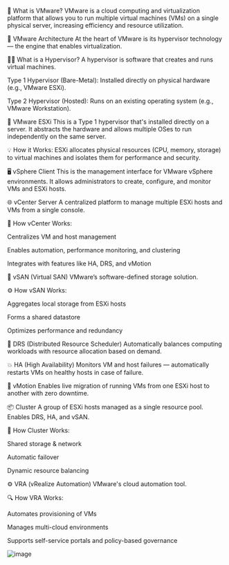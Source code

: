 🔹 What is VMware?
VMware is a cloud computing and virtualization platform that allows you to run multiple virtual machines (VMs) on a single physical server, increasing efficiency and resource utilization.

🔧 VMware Architecture
At the heart of VMware is its hypervisor technology — the engine that enables virtualization.

👨‍💻 What is a Hypervisor?
A hypervisor is software that creates and runs virtual machines.

Type 1 Hypervisor (Bare-Metal): Installed directly on physical hardware (e.g., VMware ESXi).

Type 2 Hypervisor (Hosted): Runs on an existing operating system (e.g., VMware Workstation).

🧠 VMware ESXi
This is a Type 1 hypervisor that's installed directly on a server. It abstracts the hardware and allows multiple OSes to run independently on the same server.

💡 How it Works:
ESXi allocates physical resources (CPU, memory, storage) to virtual machines and isolates them for performance and security.

🖥️ vSphere Client
This is the management interface for VMware vSphere environments. It allows administrators to create, configure, and monitor VMs and ESXi hosts.

🌐 vCenter Server
A centralized platform to manage multiple ESXi hosts and VMs from a single console.

🔄 How vCenter Works:

Centralizes VM and host management

Enables automation, performance monitoring, and clustering

Integrates with features like HA, DRS, and vMotion

💾 vSAN (Virtual SAN)
VMware’s software-defined storage solution.

⚙️ How vSAN Works:

Aggregates local storage from ESXi hosts

Forms a shared datastore

Optimizes performance and redundancy

🧠 DRS (Distributed Resource Scheduler)
Automatically balances computing workloads with resource allocation based on demand.

💥 HA (High Availability)
Monitors VM and host failures — automatically restarts VMs on healthy hosts in case of failure.

🚀 vMotion
Enables live migration of running VMs from one ESXi host to another with zero downtime.

📦 Cluster
A group of ESXi hosts managed as a single resource pool. Enables DRS, HA, and vSAN.

🔄 How Cluster Works:

Shared storage & network

Automatic failover

Dynamic resource balancing

⚙️ VRA (vRealize Automation)
VMware's cloud automation tool.

🔍 How VRA Works:

Automates provisioning of VMs

Manages multi-cloud environments

Supports self-service portals and policy-based governance

![image](https://github.com/user-attachments/assets/8a18dc9a-efd0-4680-ae2f-67904b14c8ac)
